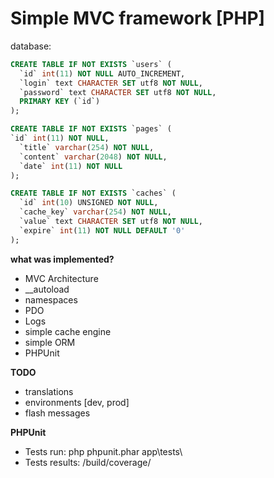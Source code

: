 # Simple MVC framework [PHP]

database:
```sql
CREATE TABLE IF NOT EXISTS `users` (
  `id` int(11) NOT NULL AUTO_INCREMENT,
  `login` text CHARACTER SET utf8 NOT NULL,
  `password` text CHARACTER SET utf8 NOT NULL,
  PRIMARY KEY (`id`)
);

CREATE TABLE IF NOT EXISTS `pages` (
`id` int(11) NOT NULL,
  `title` varchar(254) NOT NULL,
  `content` varchar(2048) NOT NULL,
  `date` int(11) NOT NULL
);

CREATE TABLE IF NOT EXISTS `caches` (
  `id` int(10) UNSIGNED NOT NULL,
  `cache_key` varchar(254) NOT NULL,
  `value` text CHARACTER SET utf8 NOT NULL,
  `expire` int(11) NOT NULL DEFAULT '0'
);

```


**what was implemented?**
- MVC Architecture
- __autoload
- namespaces
- PDO
- Logs
- simple cache engine
- simple ORM
- PHPUnit

**TODO**
- translations
- environments [dev, prod]
- flash messages


**PHPUnit**
- Tests run: php phpunit.phar app\tests\
- Tests results: /build/coverage/